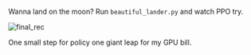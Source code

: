 Wanna land on the moon? Run `beautiful_lander.py` and watch PPO try.

![final_rec](https://github.com/user-attachments/assets/49484395-6957-40c9-bba7-6a5ba4bb52ee)

One small step for policy one giant leap for my GPU bill.
